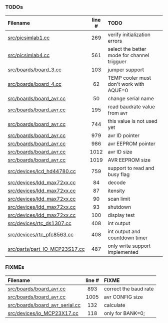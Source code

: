### TODOs
| Filename | line # | TODO
|:------|:------:|:------
| [src/picsimlab1.cc](src/picsimlab1.cc#L269) | 269 | verify initialization errors
| [src/picsimlab4.cc](src/picsimlab4.cc#L561) | 561 | select the better mode for channel trigguer
| [src/boards/board_3.cc](src/boards/board_3.cc#L103) | 103 | jumper support
| [src/boards/board_4.cc](src/boards/board_4.cc#L62) | 62 | TEMP cooler must don't work with AQUE=0
| [src/boards/board_avr.cc](src/boards/board_avr.cc#L50) | 50 | change serial name
| [src/boards/board_avr.cc](src/boards/board_avr.cc#L195) | 195 | read baudrate value from avr
| [src/boards/board_avr.cc](src/boards/board_avr.cc#L744) | 744 | this value is not used yet
| [src/boards/board_avr.cc](src/boards/board_avr.cc#L979) | 979 | avr ID pointer
| [src/boards/board_avr.cc](src/boards/board_avr.cc#L986) | 986 | avr EEPROM pointer
| [src/boards/board_avr.cc](src/boards/board_avr.cc#L1012) | 1012 | avr ID size
| [src/boards/board_avr.cc](src/boards/board_avr.cc#L1019) | 1019 | AVR EEPROM size
| [src/devices/lcd_hd44780.cc](src/devices/lcd_hd44780.cc#L759) | 759 | support to read and busy flag
| [src/devices/ldd_max72xx.cc](src/devices/ldd_max72xx.cc#L84) | 84 | decode
| [src/devices/ldd_max72xx.cc](src/devices/ldd_max72xx.cc#L87) | 87 | itensity
| [src/devices/ldd_max72xx.cc](src/devices/ldd_max72xx.cc#L90) | 90 | scan limit
| [src/devices/ldd_max72xx.cc](src/devices/ldd_max72xx.cc#L93) | 93 | shutdown
| [src/devices/ldd_max72xx.cc](src/devices/ldd_max72xx.cc#L100) | 100 | display test
| [src/devices/rtc_ds1307.cc](src/devices/rtc_ds1307.cc#L408) | 408 | int output
| [src/devices/rtc_pfc8563.cc](src/devices/rtc_pfc8563.cc#L408) | 408 | int output and countdown timer
| [src/parts/part_IO_MCP23S17.cc](src/parts/part_IO_MCP23S17.cc#L487) | 487 | only write support implemented

### FIXMEs
| Filename | line # | FIXME
|:------|:------:|:------
| [src/boards/board_avr.cc](src/boards/board_avr.cc#L893) | 893 | correct the baud rate
| [src/boards/board_avr.cc](src/boards/board_avr.cc#L1005) | 1005 | avr CONFIG size
| [src/boards/board_avr_serial.cc](src/boards/board_avr_serial.cc#L132) | 132 | calculate
| [src/devices/io_MCP23X17.cc](src/devices/io_MCP23X17.cc#L118) | 118 | only for BANK=0;
